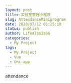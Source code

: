 ```yaml
---
layout: post
title: 实验室管理小程序
slug: AttendanceMiniprogram
date: 2020/07/12 01:25:10
status: publish
author: LifeAlsoIsGG
categories: 
  - My Project
tags: 
  - My Project
  - Vue
  - Uni-app
---
```




attendance